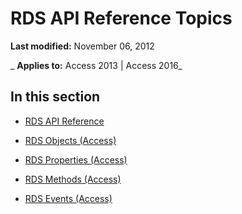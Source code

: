 
# RDS API Reference Topics

 **Last modified:** November 06, 2012

 _ **Applies to:** Access 2013 | Access 2016_

## In this section


- [RDS API Reference](11ff3052-c76c-2e53-9bc3-abac5cd78681.md)
    
- [RDS Objects (Access)](316ef95f-a375-4526-b980-3082a0c79fd2.md)
    
- [RDS Properties (Access)](ac03da9a-91fb-42a5-989f-09e09100719e.md)
    
- [RDS Methods (Access)](c3069579-8578-4fc3-904a-31e12589f298.md)
    
- [RDS Events (Access)](6b7a15e4-1609-4ac3-942a-13bd9a4bfd28.md)
    
